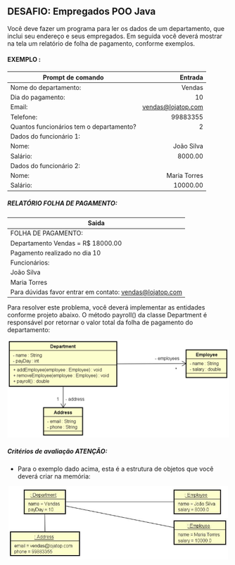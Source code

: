 ## DESAFIO: Empregados POO Java

Você deve fazer um programa para ler os dados de um departamento, que inclui seu endereço e seus empregados. Em seguida você deverá mostrar na tela um relatório de folha de pagamento, conforme exemplos.

#### EXEMPLO :

| Prompt de comando                        |            Entrada |
| ---------------------------------------- | -----------------: |
| Nome do departamento:                    |             Vendas |
| Dia do pagamento:                        |                 10 |
| Email:                                   | vendas@lojatop.com |
| Telefone:                                |           99883355 |
| Quantos funcionários tem o departamento? |                  2 |
| Dados do funcionário 1:                  |
| Nome:                                    |         João Silva |
| Salário:                                 |            8000.00 |
| Dados do funcionário 2:                  |
| Nome:                                    |       Maria Torres |
| Salário:                                 |           10000.00 |

##### RELATÓRIO FOLHA DE PAGAMENTO:

| Saida                                                    |
| -------------------------------------------------------- |
| FOLHA DE PAGAMENTO:                                      |
| Departamento Vendas = R$ 18000.00                        |
| Pagamento realizado no dia 10                            |
| Funcionários:                                            |
| João Silva                                               |
| Maria Torres                                             |
| Para dúvidas favor entrar em contato: vendas@lojatop.com |

Para resolver este problema, você deverá implementar as entidades conforme projeto abaixo. O método payroll() da classe Department é responsável por retornar o valor total da folha de pagamento do departamento:

<div align="center">
<img alt="Model Department" title="Model Department" width="600px" src="https://github.com/jciterceros/DevSuperior/blob/e225dd4e4d0595995f547eb28c6a10e47f2b5f14/01%20-%20Java%20e%20Programacao%20Orientada%20a%20Objetos%20Expert/006%20-%20Desafio%20Empregados%20POO/src/assets/ModelDepartment.png">
</div>

##### Critérios de avaliação ATENÇÃO:

- Para o exemplo dado acima, esta é a estrutura de objetos que você deverá criar na memória:

<div align="center">
<img alt="Instance Department in Memory" title="Instance Department in Memory" width="500px" src="https://github.com/jciterceros/DevSuperior/blob/e225dd4e4d0595995f547eb28c6a10e47f2b5f14/01%20-%20Java%20e%20Programacao%20Orientada%20a%20Objetos%20Expert/006%20-%20Desafio%20Empregados%20POO/src/assets/Instance%20Department%20in%20Memory.png">
</div>
